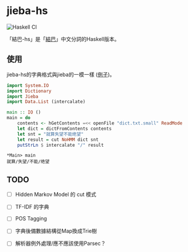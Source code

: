 # jieba-hs
![Haskell CI](https://github.com/zyklotomic/jieba-hs/workflows/Haskell%20CI/badge.svg)

「結巴-hs」是「[結巴](https://github.com/fxsjy/jieba)」中文分詞的Haskell版本。

## 使用
jieba-hs的字典格式與jieba的一模一樣 ([例子](https://github.com/fxsjy/jieba/tree/master/extra_dict))。

```haskell
import System.IO
import Dictionary
import Jieba
import Data.List (intercalate)

main :: IO ()
main = do
    contents <- hGetContents =<< openFile "dict.txt.small" ReadMode
    let dict = dictFromContents contents
    let snt = "就算失望不能绝望"
    let result = cut NoHMM dict snt
    putStrLn $ intercalate "/" result
```
```
*Main> main
就算/失望/不能/绝望
```

## TODO
- [ ] Hidden Markov Model 的 cut 模式
- [ ] TF-IDF 的字典
- [ ] POS Tagging
- [ ] 字典後備數據結構從Map換成Trie樹
- [ ] 解析器例外處理/應不應該使用Parsec？

